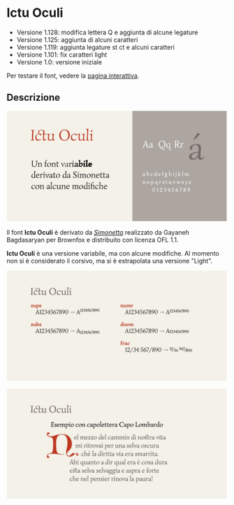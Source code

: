 # Ictu Oculi
- Versione 1.128: modifica lettera Q e aggiunta di alcune legature
- Versione 1.125: aggiunta di alcuni caratteri
- Versione 1.119: aggiunta legature st ct e alcuni caratteri
- Versione 1.101: fix caratteri light
- Versione 1.0: versione iniziale

Per testare il font, vedere la [pagina interattiva](https://m-casanova.github.io/IctuOculi/).

## Descrizione
![image](images/IctuOculi1.jpg)

Il font **Ictu Oculi** è derivato da _[Simonetta](https://github.com/google/fonts/tree/main/ofl/simonetta)_ realizzato da Gayaneh Bagdasaryan per Brownfox e distribuito con licenza OFL 1.1.

**Ictu Oculi** è una versione variabile, ma con alcune modifiche. Al momento non si è considerato il corsivo, ma si è estrapolata una versione "Light".

![image](images/IctuOculi2.jpg)

![image](images/IctuOculi3.jpg)
